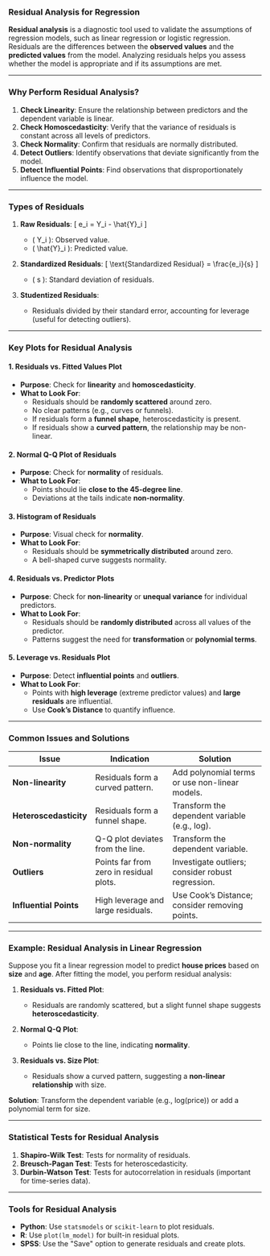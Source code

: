 ### **Residual Analysis for Regression**

**Residual analysis** is a diagnostic tool used to validate the assumptions of regression models, such as linear regression or logistic regression. Residuals are the differences between the **observed values** and the **predicted values** from the model. Analyzing residuals helps you assess whether the model is appropriate and if its assumptions are met.

---

### **Why Perform Residual Analysis?**
1. **Check Linearity**: Ensure the relationship between predictors and the dependent variable is linear.
2. **Check Homoscedasticity**: Verify that the variance of residuals is constant across all levels of predictors.
3. **Check Normality**: Confirm that residuals are normally distributed.
4. **Detect Outliers**: Identify observations that deviate significantly from the model.
5. **Detect Influential Points**: Find observations that disproportionately influence the model.

---

### **Types of Residuals**
1. **Raw Residuals**:
   \[
   e_i = Y_i - \hat{Y}_i
   \]
   - \( Y_i \): Observed value.
   - \( \hat{Y}_i \): Predicted value.

2. **Standardized Residuals**:
   \[
   \text{Standardized Residual} = \frac{e_i}{s}
   \]
   - \( s \): Standard deviation of residuals.

3. **Studentized Residuals**:
   - Residuals divided by their standard error, accounting for leverage (useful for detecting outliers).

---

### **Key Plots for Residual Analysis**

#### **1. Residuals vs. Fitted Values Plot**
- **Purpose**: Check for **linearity** and **homoscedasticity**.
- **What to Look For**:
  - Residuals should be **randomly scattered** around zero.
  - No clear patterns (e.g., curves or funnels).
  - If residuals form a **funnel shape**, heteroscedasticity is present.
  - If residuals show a **curved pattern**, the relationship may be non-linear.

#### **2. Normal Q-Q Plot of Residuals**
- **Purpose**: Check for **normality** of residuals.
- **What to Look For**:
  - Points should lie **close to the 45-degree line**.
  - Deviations at the tails indicate **non-normality**.

#### **3. Histogram of Residuals**
- **Purpose**: Visual check for **normality**.
- **What to Look For**:
  - Residuals should be **symmetrically distributed** around zero.
  - A bell-shaped curve suggests normality.

#### **4. Residuals vs. Predictor Plots**
- **Purpose**: Check for **non-linearity** or **unequal variance** for individual predictors.
- **What to Look For**:
  - Residuals should be **randomly distributed** across all values of the predictor.
  - Patterns suggest the need for **transformation** or **polynomial terms**.

#### **5. Leverage vs. Residuals Plot**
- **Purpose**: Detect **influential points** and **outliers**.
- **What to Look For**:
  - Points with **high leverage** (extreme predictor values) and **large residuals** are influential.
  - Use **Cook’s Distance** to quantify influence.

---

### **Common Issues and Solutions**

| **Issue**               | **Indication**                          | **Solution**                                  |
|-------------------------|-----------------------------------------|-----------------------------------------------|
| **Non-linearity**       | Residuals form a curved pattern.        | Add polynomial terms or use non-linear models.|
| **Heteroscedasticity**  | Residuals form a funnel shape.          | Transform the dependent variable (e.g., log).|
| **Non-normality**       | Q-Q plot deviates from the line.        | Transform the dependent variable.            |
| **Outliers**            | Points far from zero in residual plots.  | Investigate outliers; consider robust regression.|
| **Influential Points**  | High leverage and large residuals.       | Use Cook’s Distance; consider removing points.|

---

### **Example: Residual Analysis in Linear Regression**
Suppose you fit a linear regression model to predict **house prices** based on **size** and **age**. After fitting the model, you perform residual analysis:

1. **Residuals vs. Fitted Plot**:
   - Residuals are randomly scattered, but a slight funnel shape suggests **heteroscedasticity**.

2. **Normal Q-Q Plot**:
   - Points lie close to the line, indicating **normality**.

3. **Residuals vs. Size Plot**:
   - Residuals show a curved pattern, suggesting a **non-linear relationship** with size.

**Solution**: Transform the dependent variable (e.g., log(price)) or add a polynomial term for size.

---

### **Statistical Tests for Residual Analysis**
1. **Shapiro-Wilk Test**: Tests for normality of residuals.
2. **Breusch-Pagan Test**: Tests for heteroscedasticity.
3. **Durbin-Watson Test**: Tests for autocorrelation in residuals (important for time-series data).

---

### **Tools for Residual Analysis**
- **Python**: Use `statsmodels` or `scikit-learn` to plot residuals.
- **R**: Use `plot(lm_model)` for built-in residual plots.
- **SPSS**: Use the "Save" option to generate residuals and create plots.
